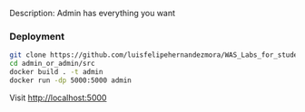 Description: Admin has everything you want

### Deployment

```sh
git clone https://github.com/luisfelipehernandezmora/WAS_Labs_for_students.git
cd admin_or_admin/src
docker build . -t admin
docker run -dp 5000:5000 admin
```

Visit [http://localhost:5000](http://localhost:5000)